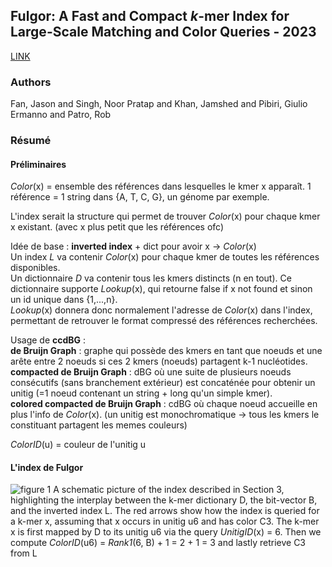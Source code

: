 ## Fulgor: A Fast and Compact *k*-mer Index for Large-Scale Matching and Color Queries - 2023

[LINK](https://drops.dagstuhl.de/opus/volltexte/2023/18644/) 

### Authors  
Fan, Jason and Singh, Noor Pratap and Khan, Jamshed and Pibiri, Giulio Ermanno and Patro, Rob

### Résumé

#### Préliminaires

*Color*(x) = ensemble des références dans lesquelles le kmer x apparaît. 1 référence = 1 string dans {A, T, C, G}, un génome par exemple.

L'index serait la structure qui permet de trouver *Color*(x) pour chaque kmer x existant. (avec x plus petit que les références ofc)

Idée de base : **inverted index** + dict pour avoir x -> *Color*(x)\
Un index *L* va contenir *Color*(x) pour chaque kmer de toutes les références disponibles.\
Un dictionnaire *D* va contenir tous les kmers distincts (n en tout). Ce dictionnaire supporte *Lookup*(x), qui retourne false if x not found et sinon un id unique dans {1,...,n}.\
*Lookup*(x) donnera donc normalement l'adresse de *Color*(x) dans l'index, permettant de retrouver le format compressé des références recherchées. 

Usage de **ccdBG** :\
**de Bruijn Graph** : graphe qui possède des kmers en tant que noeuds et une arête entre 2 noeuds si ces 2 kmers (noeuds) partagent k-1 nucléotides.\
**compacted de Bruijn Graph** : dBG où une suite de plusieurs noeuds consécutifs (sans branchement extérieur) est concaténée pour obtenir un unitig (=1 noeud contenant un string + long qu'un simple kmer).\
**colored compacted de Bruijn Graph** : cdBG où chaque noeud accueille en plus l'info de *Color*(x). (un unitig est monochromatique -> tous les kmers le constituant partagent les memes couleurs)

*ColorID*(u) = couleur de l'unitig u

#### L'index de Fulgor

![figure 1](/vicleva.github.io/assets/fulgor1.png)
A schematic picture of the index described in Section 3, highlighting the interplay between the k-mer dictionary D, the bit-vector B, and the inverted index L. The red arrows show how the index is queried for a k-mer x, assuming that x occurs in unitig u6 and has color C3. The k-mer x is first mapped by D to its unitig u6 via the query *UnitigID*(x) = 6. Then we compute *ColorID*(u6) = *Rank1*(6, B) + 1 = 2 + 1 = 3 and lastly retrieve C3 from L


